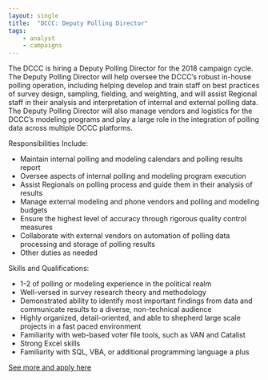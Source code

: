 ```yaml
---
layout: single
title:  "DCCC: Deputy Polling Director"
tags: 
    - analyst
    - campaigns
---
```

The DCCC is hiring a Deputy Polling Director for the 2018 campaign cycle. The Deputy Polling Director will help oversee the DCCC’s robust in-house polling operation, including helping develop and train staff on best practices of survey design, sampling, fielding, and weighting, and will assist Regional staff in their analysis and interpretation of internal and external polling data. The Deputy Polling Director will also manage vendors and logistics for the DCCC’s modeling programs and play a large role in the integration of polling data across multiple DCCC platforms. 

Responsibilities Include:

* Maintain internal polling and modeling calendars and polling results report
* Oversee aspects of internal polling and modeling program execution
* Assist Regionals on polling process and guide them in their analysis of results
* Manage external modeling and phone vendors and polling and modeling budgets
* Ensure the highest level of accuracy through rigorous quality control measures
* Collaborate with external vendors on automation of polling data processing and storage of polling results
* Other duties as needed

Skills and Qualifications:

* 1-2 of polling or modeling experience in the political realm
* Well-versed in survey research theory and methodology
* Demonstrated ability to identify most important findings from data and communicate results to a diverse, non-technical audience
* Highly organized, detail-oriented, and able to shepherd large scale projects in a fast paced environment
* Familiarity with web-based voter file tools, such as VAN and Catalist
* Strong Excel skills
* Familiarity with SQL, VBA, or additional programming language a plus

[See more and apply here](http://dccc.applytojob.com/apply/60pEDRa5Cv/Deputy-Polling-Director?referrer=20180515164346JGRTRZ8OZI8XPKXZ)
